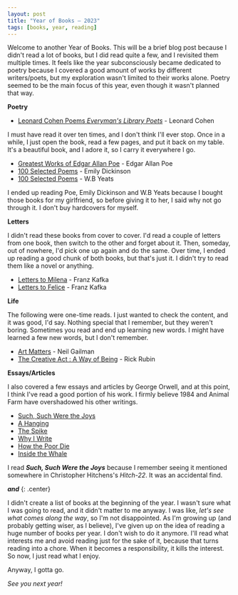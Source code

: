 ```yaml
---
layout: post
title: "Year of Books ― 2023"
tags: [books, year, reading]
---
```


Welcome to another Year of Books. This will be a brief blog post because I didn't read a lot of books, but I did read quite a few, and I revisited them multiple times. It feels like the year subconsciously became dedicated to poetry because I covered a good amount of works by different writers/poets, but my exploration wasn't limited to their works alone. Poetry seemed to be the main focus of this year, even though it wasn't planned that way.

__Poetry__

- [Leonard Cohen Poems *Everyman's Library  Poets*](https://www.amazon.in/Leonard-Cohen-Everymans-Library-POCKET/dp/1841597872) - Leonard Cohen

I must have read it over ten times, and I don't think I'll ever stop. Once in a while, I just open the book, read a few pages, and put it back on my table. It's a beautiful book, and I adore it, so I carry it everywhere I go.

- [Greatest Works of Edgar Allan Poe](https://www.amazon.in/Greatest-Works-Edgar-Deluxe-Hardbound/dp/938777970X) - Edgar Allan Poe
- [100 Selected Poems](https://www.amazon.in/100-Selected-Poems-Emily-Dickinson/dp/9389717590) - Emily Dickinson
- [100 Selected Poems](https://www.amazon.in/100-Selected-Poems-Yeats-Collectable/dp/9388369750) - W.B Yeats

I ended up reading Poe, Emily Dickinson and W.B Yeats because I bought those books for my girlfriend, so before giving it to her, I said why not go through it. I don't buy hardcovers for myself.

__Letters__

I didn't read these books from cover to cover. I'd read a couple of letters from one book, then switch to the other and forget about it. Then, someday, out of nowhere, I'd pick one up again and do the same. Over time, I ended up reading a good chunk of both books, but that's just it. I didn't try to read them like a novel or anything.

- [Letters to Milena](https://www.goodreads.com/book/show/88340.Letters_to_Milena) - Franz Kafka
- [Letters to Felice](https://www.goodreads.com/book/show/116511.Letters_to_Felice?) - Franz Kafka

__Life__

The following were one-time reads. I just wanted to check the content, and it was good, I'd say. Nothing special that I remember, but they weren't boring. Sometimes you read and end up learning new words. I might have learned a few new words, but I don't remember.

- [Art Matters](https://www.goodreads.com/book/show/40090596-art-matters) - Neil Gailman
- [The Creative Act : A Way of Being](https://www.goodreads.com/book/show/60965426-the-creative-act) - Rick Rubin


__Essays/Articles__

I also covered a few essays and articles by George Orwell, and at this point, I think I've read a good portion of his work. I firmly believe 1984 and Animal Farm have overshadowed his other writings.

- [Such, Such Were the Joys](https://www.orwell.ru/library/essays/joys/english/e_joys)
- [A Hanging](https://orwell.ru/library/articles/hanging/english/e_hanging)
- [The Spike](https://orwell.ru/library/articles/spike/english/e_spike)
- [Why I Write](https://orwell.ru/library/essays/wiw/english/e_wiw)
- [How the Poor Die](https://orwell.ru/library/articles/Poor_Die/english/e_pdie)
- [Inside the Whale](https://orwell.ru/library/essays/whale/english/e_itw)


I read __*Such, Such Were the Joys*__ because I remember seeing it mentioned somewhere in Christopher Hitchens's *Hitch-22*. It was an accidental find.


__*and*__
{: .center}

I didn't create a list of books at the beginning of the year. I wasn't sure what I was going to read, and it didn't matter to me anyway. I was like, *let's see what comes along the way*, so I'm not disappointed. As I'm growing up (and probably getting wiser, as I believe), I've given up on the idea of reading a huge number of books per year. I don't wish to do it anymore. I'll read what interests me and avoid reading just for the sake of it, because that turns reading into a chore. When it becomes a responsibility, it kills the interest. So now, I just read what I enjoy.

Anyway, I gotta go.

*See you next year!*
